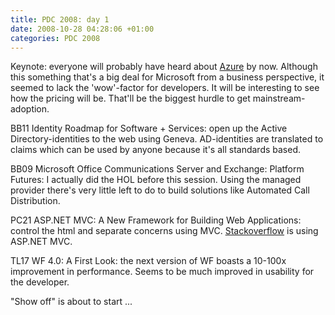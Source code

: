 ```yaml
---
title: PDC 2008: day 1
date: 2008-10-28 04:28:06 +01:00
categories: PDC 2008
---
```

<P>Keynote: everyone will probably have heard about <A href="http://www.microsoft.com/azure/default.mspx">Azure</A> by now. Although this something that's a big deal for Microsoft from a business perspective, it seemed to lack the 'wow'-factor for developers. It will be interesting to see how the pricing will be. That'll be the biggest hurdle to get mainstream-adoption.</P>
<P>BB11 Identity Roadmap for Software + Services: open up the Active Directory-identities to the web using Geneva. AD-identities are translated to claims which can be used by anyone because it's all standards based.</P>
<P>BB09 Microsoft Office Communications Server and Exchange: Platform Futures: I actually did the HOL before this session. Using the managed provider there's very little left to do to build solutions like Automated Call Distribution.</P>
<P>PC21 ASP.NET MVC: A New Framework for Building Web Applications: control the html and separate concerns using MVC. <A href="http://stackoverflow.com/">Stackoverflow</A> is using ASP.NET MVC.</P>
<P>TL17 WF 4.0: A First Look: the next version of WF boasts a 10-100x improvement in performance. Seems to be much improved in usability for the developer.</P>
<P>"Show off" is about to start ...</P>
